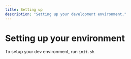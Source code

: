 ```yaml
---
title: Setting up
description: "Setting up your development environment."
---
```


# Setting up your environment

To setup your dev environment, run `init.sh`.
